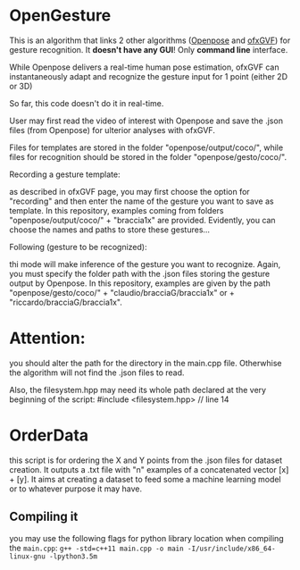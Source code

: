 # OpenGesture

This is an algorithm that links 2 other algorithms ([Openpose](https://github.com/CMU-Perceptual-Computing-Lab/openpose) and [ofxGVF](https://github.com/bcaramiaux/ofxGVF)) for gesture recognition. It **doesn't have any GUI**! Only **command line** interface.

While Openpose delivers a real-time human pose estimation, ofxGVF can instantaneously adapt and recognize the gesture input for 1 point (either 2D or 3D)

So far, this code doesn't do it in real-time. 

User may first read the video of interest with Openpose and save the .json files (from Openpose) for ulterior analyses with ofxGVF.

Files for templates are stored in the folder "openpose/output/coco/", while files for recognition should be stored in the folder "openpose/gesto/coco/".

Recording a gesture template:

as described in ofxGVF page, you may first choose the option for "recording" and then enter the name of the gesture you want to save as template. In this repository, examples coming from folders "openpose/output/coco/" + "braccia1x" are provided. 
Evidently, you can choose the names and paths to store these gestures...

Following (gesture to be recognized):

thi mode will make inference of the gesture you want to recognize. Again, you must specify the folder path with the .json files storing the gesture output by Openpose. In this repository, examples are given by the path "openpose/gesto/coco/" + "claudio/bracciaG/braccia1x" or + "riccardo/bracciaG/braccia1x".

# Attention: 
you should alter the path for the directory in the main.cpp file. Otherwhise the algorithm will not find the .json files to read.

Also, the filesystem.hpp may need its whole path declared at the very beginning of the script:
#include <filesystem.hpp> // line 14

# OrderData

this script is for ordering the X and Y points from the .json files for dataset creation. It outputs a .txt file with "n" examples of a concatenated vector [x] + [y]. It aims at creating a dataset to feed some a machine learning model or to whatever purpose it may have. 

## Compiling it

you may use the following flags for python library location when compiling the `main.cpp`:
`g++ -std=c++11 main.cpp -o main -I/usr/include/x86_64-linux-gnu -lpython3.5m`
